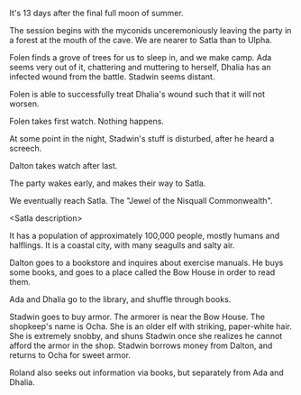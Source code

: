 <!-- TITLE: 2018-10-22 -->
<!-- SUBTITLE: The session of 2018-10-22 Earth, 3789-08-?? Ulpha -->

It's 13 days after the final full moon of summer.

The session begins with the myconids unceremoniously leaving the party in a forest at the mouth of the cave. We are nearer to Satla than to Ulpha.

Folen finds a grove of trees for us to sleep in, and we make camp. Ada seems very out of it, chattering and muttering to herself, Dhalia has an infected wound from the battle. Stadwin seems distant.

Folen is able to successfully treat Dhalia's wound such that it will not worsen.

Folen takes first watch. Nothing happens.

At some point in the night, Stadwin's stuff is disturbed, after he heard a screech.

Dalton takes watch after last.

The party wakes early, and makes their way to Satla.

We eventually reach Satla. The "Jewel of the Nisquall Commonwealth". 

\<Satla description\>

It has a population of approximately 100,000 people, mostly humans and halflings. It is a coastal city, with many seagulls and salty air.

Dalton goes to a bookstore and inquires about exercise manuals. He buys some books, and goes to a place called the Bow House in order to read them.

Ada and Dhalia go to the library, and shuffle through books.

Stadwin goes to buy armor. The armorer is near the Bow House. The shopkeep's name is Ocha. She is an older elf with striking, paper-white hair. She is extremely snobby, and shuns Stadwin once she realizes he cannot afford the armor in the shop. Stadwin borrows money from Dalton, and returns to Ocha for sweet armor.

Roland also seeks out information via books, but separately from Ada and Dhalia.
